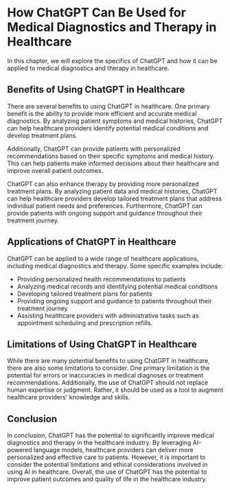 How ChatGPT Can Be Used for Medical Diagnostics and Therapy in Healthcare
===========================================================================================================

In this chapter, we will explore the specifics of ChatGPT and how it can be applied to medical diagnostics and therapy in healthcare.

Benefits of Using ChatGPT in Healthcare
---------------------------------------

There are several benefits to using ChatGPT in healthcare. One primary benefit is the ability to provide more efficient and accurate medical diagnostics. By analyzing patient symptoms and medical histories, ChatGPT can help healthcare providers identify potential medical conditions and develop treatment plans.

Additionally, ChatGPT can provide patients with personalized recommendations based on their specific symptoms and medical history. This can help patients make informed decisions about their healthcare and improve overall patient outcomes.

ChatGPT can also enhance therapy by providing more personalized treatment plans. By analyzing patient data and medical histories, ChatGPT can help healthcare providers develop tailored treatment plans that address individual patient needs and preferences. Furthermore, ChatGPT can provide patients with ongoing support and guidance throughout their treatment journey.

Applications of ChatGPT in Healthcare
-------------------------------------

ChatGPT can be applied to a wide range of healthcare applications, including medical diagnostics and therapy. Some specific examples include:

* Providing personalized health recommendations to patients
* Analyzing medical records and identifying potential medical conditions
* Developing tailored treatment plans for patients
* Providing ongoing support and guidance to patients throughout their treatment journey
* Assisting healthcare providers with administrative tasks such as appointment scheduling and prescription refills.

Limitations of Using ChatGPT in Healthcare
------------------------------------------

While there are many potential benefits to using ChatGPT in healthcare, there are also some limitations to consider. One primary limitation is the potential for errors or inaccuracies in medical diagnoses or treatment recommendations. Additionally, the use of ChatGPT should not replace human expertise or judgment. Rather, it should be used as a tool to augment healthcare providers' knowledge and skills.

Conclusion
----------

In conclusion, ChatGPT has the potential to significantly improve medical diagnostics and therapy in the healthcare industry. By leveraging AI-powered language models, healthcare providers can deliver more personalized and effective care to patients. However, it is important to consider the potential limitations and ethical considerations involved in using AI in healthcare. Overall, the use of ChatGPT has the potential to improve patient outcomes and quality of life in the healthcare industry.
